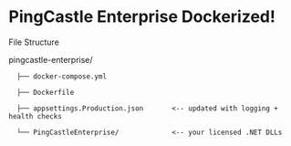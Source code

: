 # PingCastle Enterprise Dockerized!
File Structure 

pingcastle-enterprise/

      ├── docker-compose.yml
      
      ├── Dockerfile
      
      ├── appsettings.Production.json       <-- updated with logging + health checks
      
      └── PingCastleEnterprise/             <-- your licensed .NET DLLs


